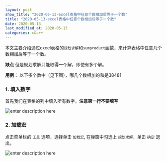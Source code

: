 ```yaml
---
layout: post
show_title: "2020-05-13-excel表格中任意个数相加后等于一个数"
title: "2020-05-13-excel表格中任意个数相加后等于一个数"
date: 2020-05-13
last_modified_at: 2020-05-13
categories: c&c++
---
```


本文主要介绍通过excel表格的`规划求解`和`sumproduct`函数，来计算表格中任意几个数相加后等于一个数。

**缺点**
但是规划求解只能取得一个解，即使有多个解。

**用例：**
以下多个数中（见下图），哪几个数相加的和是38481

<!--more-->



### 1. 填入数字

首先我们在表格的列中填入所有数字，**注意第一行不要填写**

![enter description here](https://raw.githubusercontent.com/LonlyPan/LonlyPan.github.io/master/images/Posts/2020-05-13-excel表格中任意个数相加后等于一个数/1添加数据_3.png)

### 2. 加载宏

点击菜单栏的 `工具` 选项，选择单击 `加载宏`, 在弹窗中勾选上 `规划求解`，单击 `确定` 退出。

![enter description here](https://raw.githubusercontent.com/LonlyPan/LonlyPan.github.io/master/images/Posts/2020-05-13-excel表格中任意个数相加后等于一个数/2加载宏.png)

